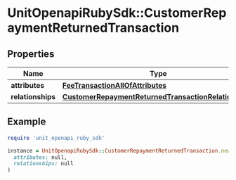 # UnitOpenapiRubySdk::CustomerRepaymentReturnedTransaction

## Properties

| Name | Type | Description | Notes |
| ---- | ---- | ----------- | ----- |
| **attributes** | [**FeeTransactionAllOfAttributes**](FeeTransactionAllOfAttributes.md) |  |  |
| **relationships** | [**CustomerRepaymentReturnedTransactionRelationships**](CustomerRepaymentReturnedTransactionRelationships.md) |  |  |

## Example

```ruby
require 'unit_openapi_ruby_sdk'

instance = UnitOpenapiRubySdk::CustomerRepaymentReturnedTransaction.new(
  attributes: null,
  relationships: null
)
```

